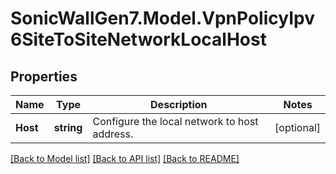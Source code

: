 # SonicWallGen7.Model.VpnPolicyIpv6SiteToSiteNetworkLocalHost

## Properties

Name | Type | Description | Notes
------------ | ------------- | ------------- | -------------
**Host** | **string** | Configure the local network to host address. | [optional] 

[[Back to Model list]](../README.md#documentation-for-models) [[Back to API list]](../README.md#documentation-for-api-endpoints) [[Back to README]](../README.md)

